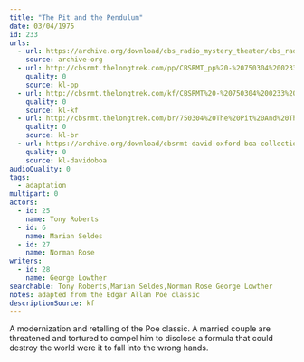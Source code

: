 ```yaml
---
title: "The Pit and the Pendulum"
date: 03/04/1975
id: 233
urls: 
  - url: https://archive.org/download/cbs_radio_mystery_theater/cbs_radio_mystery_theater-0201-0250.zip/cbs_radio_mystery_theater-0201-0250%2Fcbsrmt_0233_the_pit_and_the_pendulum.mp3
    source: archive-org
  - url: http://cbsrmt.thelongtrek.com/pp/CBSRMT_pp%20-%20750304%200233%20The%20Pit%20and%20the%20Pendulum.mp3
    quality: 0
    source: kl-pp
  - url: http://cbsrmt.thelongtrek.com/kf/CBSRMT%20-%20750304%200233%20The%20Pit%20And%20The%20Pendulum_kf.mp3
    quality: 0
    source: kl-kf
  - url: http://cbsrmt.thelongtrek.com/br/750304%20The%20Pit%20And%20The%20Pendulum%20-%20WOR.mp3
    quality: 0
    source: kl-br
  - url: https://archive.org/download/cbsrmt-david-oxford-boa-collection/CBSRMT-750304-0233-The-Pit-and-the-Pendulum-(64-44)_kf-{BoA}.mp3
    quality: 0
    source: kl-davidoboa
audioQuality: 0
tags: 
  - adaptation
multipart: 0
actors:  
  - id: 25
    name: Tony Roberts  
  - id: 6
    name: Marian Seldes  
  - id: 27
    name: Norman Rose
writers:  
  - id: 28
    name: George Lowther
searchable: Tony Roberts,Marian Seldes,Norman Rose George Lowther
notes: adapted from the Edgar Allan Poe classic
descriptionSource: kf
---
```

A modernization and retelling of the Poe classic. A married couple are threatened and tortured to compel him to disclose a formula that could destroy the world were it to fall into the wrong hands.